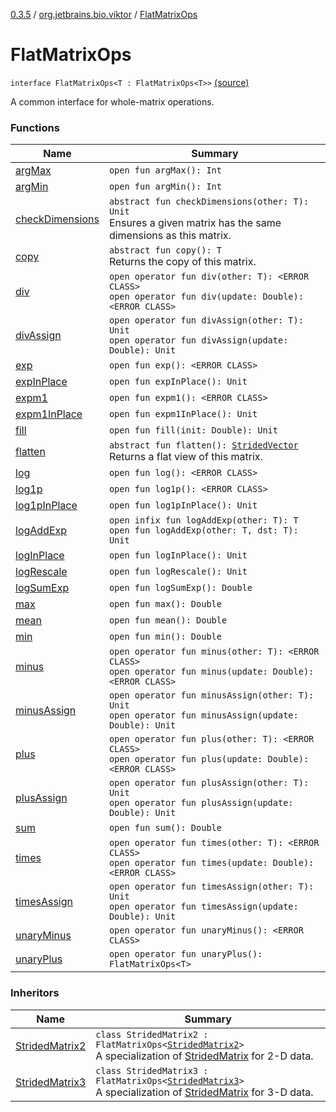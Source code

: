 [0.3.5](../../index.md) / [org.jetbrains.bio.viktor](../index.md) / [FlatMatrixOps](.)

# FlatMatrixOps

`interface FlatMatrixOps<T : FlatMatrixOps<T>>` [(source)](https://github.com/JetBrains-Research/viktor/blob/0.3.5/src/main/kotlin/org/jetbrains/bio/viktor/StridedMatrix.kt#L66)

A common interface for whole-matrix operations.

### Functions

| Name | Summary |
|---|---|
| [argMax](arg-max.md) | `open fun argMax(): Int` |
| [argMin](arg-min.md) | `open fun argMin(): Int` |
| [checkDimensions](check-dimensions.md) | `abstract fun checkDimensions(other: T): Unit`<br>Ensures a given matrix has the same dimensions as this matrix. |
| [copy](copy.md) | `abstract fun copy(): T`<br>Returns the copy of this matrix. |
| [div](div.md) | `open operator fun div(other: T): <ERROR CLASS>`<br>`open operator fun div(update: Double): <ERROR CLASS>` |
| [divAssign](div-assign.md) | `open operator fun divAssign(other: T): Unit`<br>`open operator fun divAssign(update: Double): Unit` |
| [exp](exp.md) | `open fun exp(): <ERROR CLASS>` |
| [expInPlace](exp-in-place.md) | `open fun expInPlace(): Unit` |
| [expm1](expm1.md) | `open fun expm1(): <ERROR CLASS>` |
| [expm1InPlace](expm1-in-place.md) | `open fun expm1InPlace(): Unit` |
| [fill](fill.md) | `open fun fill(init: Double): Unit` |
| [flatten](flatten.md) | `abstract fun flatten(): `[`StridedVector`](../-strided-vector/index.md)<br>Returns a flat view of this matrix. |
| [log](log.md) | `open fun log(): <ERROR CLASS>` |
| [log1p](log1p.md) | `open fun log1p(): <ERROR CLASS>` |
| [log1pInPlace](log1p-in-place.md) | `open fun log1pInPlace(): Unit` |
| [logAddExp](log-add-exp.md) | `open infix fun logAddExp(other: T): T`<br>`open fun logAddExp(other: T, dst: T): Unit` |
| [logInPlace](log-in-place.md) | `open fun logInPlace(): Unit` |
| [logRescale](log-rescale.md) | `open fun logRescale(): Unit` |
| [logSumExp](log-sum-exp.md) | `open fun logSumExp(): Double` |
| [max](max.md) | `open fun max(): Double` |
| [mean](mean.md) | `open fun mean(): Double` |
| [min](min.md) | `open fun min(): Double` |
| [minus](minus.md) | `open operator fun minus(other: T): <ERROR CLASS>`<br>`open operator fun minus(update: Double): <ERROR CLASS>` |
| [minusAssign](minus-assign.md) | `open operator fun minusAssign(other: T): Unit`<br>`open operator fun minusAssign(update: Double): Unit` |
| [plus](plus.md) | `open operator fun plus(other: T): <ERROR CLASS>`<br>`open operator fun plus(update: Double): <ERROR CLASS>` |
| [plusAssign](plus-assign.md) | `open operator fun plusAssign(other: T): Unit`<br>`open operator fun plusAssign(update: Double): Unit` |
| [sum](sum.md) | `open fun sum(): Double` |
| [times](times.md) | `open operator fun times(other: T): <ERROR CLASS>`<br>`open operator fun times(update: Double): <ERROR CLASS>` |
| [timesAssign](times-assign.md) | `open operator fun timesAssign(other: T): Unit`<br>`open operator fun timesAssign(update: Double): Unit` |
| [unaryMinus](unary-minus.md) | `open operator fun unaryMinus(): <ERROR CLASS>` |
| [unaryPlus](unary-plus.md) | `open operator fun unaryPlus(): FlatMatrixOps<T>` |

### Inheritors

| Name | Summary |
|---|---|
| [StridedMatrix2](../-strided-matrix2/index.md) | `class StridedMatrix2 : FlatMatrixOps<`[`StridedMatrix2`](../-strided-matrix2/index.md)`>`<br>A specialization of [StridedMatrix](../-strided-matrix/index.md) for 2-D data. |
| [StridedMatrix3](../-strided-matrix3/index.md) | `class StridedMatrix3 : FlatMatrixOps<`[`StridedMatrix3`](../-strided-matrix3/index.md)`>`<br>A specialization of [StridedMatrix](../-strided-matrix/index.md) for 3-D data. |
